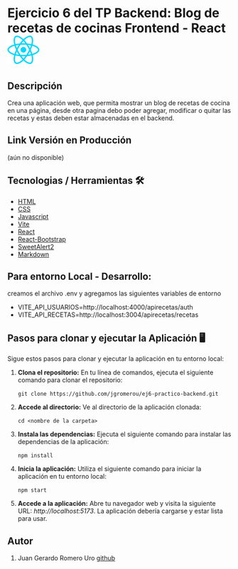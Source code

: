 # Ejercicio 6 del TP Backend: Blog de recetas de cocinas Frontend - React ![React Icon](./src/assets/react.svg)

## Descripción

Crea una aplicación web, que permita mostrar un blog de recetas de cocina en una
página, desde otra pagina debo poder agregar, modificar o quitar las recetas y
estas deben estar almacenadas en el backend.

## Link Versión en Producción

(aún no disponible)

## Tecnologias / Herramientas 🛠

- [HTML](https://developer.mozilla.org/es/docs/Web/HTML)
- [CSS](https://developer.mozilla.org/en-US/docs/Web/CSS)
- [Javascript](https://www.w3schools.com/js/)
- [Vite](https://vitejs.dev/)
- [React](https://es.legacy.reactjs.org/)
- [React-Bootstrap](https://react-bootstrap.github.io/)
- [SweetAlert2](https://sweetalert2.github.io/)
- [Markdown](https://markdown.es/)

## Para entorno **Local - Desarrollo**:

creamos el archivo .env y agregamos las siguientes variables de entorno

- VITE_API_USUARIOS=http://localhost:4000/apirecetas/auth
- VITE_API_RECETAS=http://localhost:3004/apirecetas/recetas

## Pasos para clonar y ejecutar la Aplicación 🖥

Sigue estos pasos para clonar y ejecutar la aplicación en tu entorno local:

1.  **Clona el repositorio:** En tu línea de comandos, ejecuta el siguiente comando para clonar el repositorio:

    ```
    git clone https://github.com/jgromerou/ej6-practico-backend.git
    ```

2.  **Accede al directorio:** Ve al directorio de la aplicación clonada:

    ```
    cd <nombre de la carpeta>
    ```

3.  **Instala las dependencias:** Ejecuta el siguiente comando para instalar las dependencias de la aplicación:

    ```
    npm install
    ```

4.  **Inicia la aplicación:** Utiliza el siguiente comando para iniciar la aplicación en tu entorno local:

    ```
    npm start
    ```

5.  **Accede a la aplicación:** Abre tu navegador web y visita la siguiente URL: _http://localhost:5173_. La aplicación debería cargarse y estar lista para usar.

## Autor

1. Juan Gerardo Romero Uro [github](https://github.com/jgromerou)
